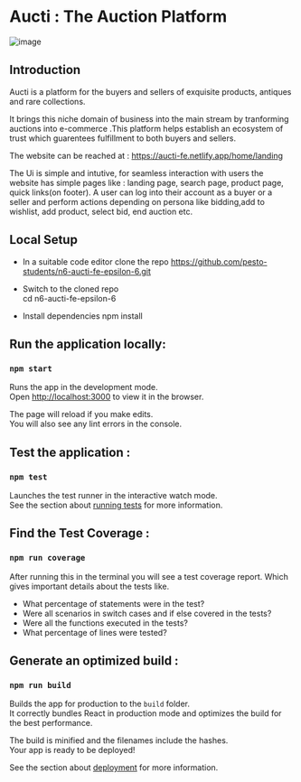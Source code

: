 # Aucti : The Auction Platform

![image](https://user-images.githubusercontent.com/25719595/133609115-79e8d341-5e4c-4e01-9018-ecc02f46d838.png)

## Introduction

Aucti is a platform for the buyers and sellers of exquisite products, antiques and rare collections.

It brings this niche domain of business into the main stream by tranforming auctions into e-commerce .This platform helps establish an ecosystem of trust which guarentees fulfillment to both buyers and sellers.

The website can be reached at : https://aucti-fe.netlify.app/home/landing

The Ui is simple and intutive, for seamless interaction with users the website has simple pages like : landing page, search page, product page, quick links(on footer). A user can log into their account as a buyer or a seller and perform actions depending on persona like bidding,add to wishlist, add product, select bid, end auction etc.

## Local Setup

- In a suitable code editor clone the repo
   https://github.com/pesto-students/n6-aucti-fe-epsilon-6.git

- Switch to the cloned repo  
   cd n6-aucti-fe-epsilon-6

- Install dependencies
   npm install

## Run the application locally:

### `npm start`

Runs the app in the development mode.\
Open [http://localhost:3000](http://localhost:3000) to view it in the browser.

The page will reload if you make edits.\
You will also see any lint errors in the console.

## Test the application :

### `npm test`

Launches the test runner in the interactive watch mode.\
See the section about [running tests](https://facebook.github.io/create-react-app/docs/running-tests) for more information.

## Find the Test Coverage :

### `npm run coverage`

After running this in the terminal you will see a test coverage report. Which gives important details about the tests like.

- What percentage of statements were in the test?
- Were all scenarios in switch cases and if else covered in the tests?
- Were all the functions executed in the tests?
- What percentage of lines were tested?

## Generate an optimized build :

### `npm run build`

Builds the app for production to the `build` folder.\
It correctly bundles React in production mode and optimizes the build for the best performance.

The build is minified and the filenames include the hashes.\
Your app is ready to be deployed!

See the section about [deployment](https://facebook.github.io/create-react-app/docs/deployment) for more information.
